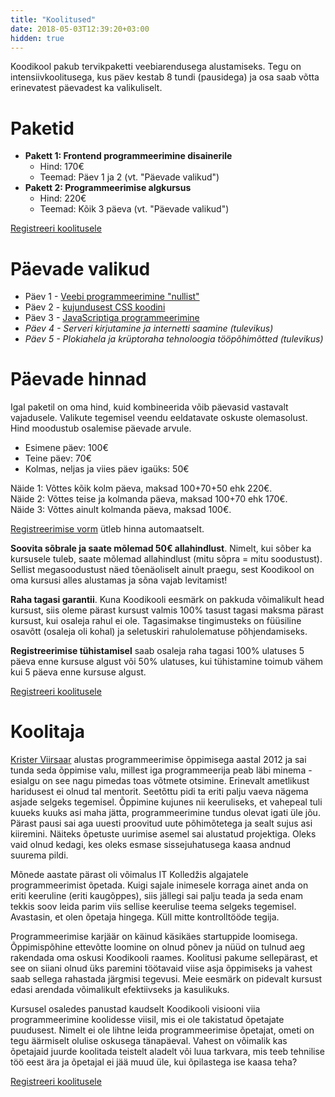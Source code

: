 ```yaml
---
title: "Koolitused"
date: 2018-05-03T12:39:20+03:00
hidden: true
---
```


Koodikool pakub tervikpaketti veebiarendusega alustamiseks. Tegu on intensiivkoolitusega, kus päev kestab 8 tundi (pausidega) ja osa saab võtta erinevatest päevadest ka valikuliselt.

# Paketid

- **Pakett 1: Frontend programmeerimine disainerile**
    - Hind: 170€
    - Teemad: Päev 1 ja 2 (vt. "Päevade valikud")
- **Pakett 2: Programmeerimise algkursus**
    - Hind: 220€
    - Teemad: Kõik 3 päeva (vt. "Päevade valikud")

<a href="/koolitus/registreeri" class="button">Registreeri koolitusele</a>

# Päevade valikud

- Päev 1 - [Veebi programmeerimine "nullist"](/koolitus/paev1)
- Päev 2 - [kujundusest CSS koodini](/koolitus/paev2)
- Päev 3 - [JavaScriptiga programmeerimine](/koolitus/paev3)
- _Päev 4 - Serveri kirjutamine ja internetti saamine (tulevikus)_
- _Päev 5 - Plokiahela ja krüptoraha tehnoloogia tööpõhimõtted (tulevikus)_

# Päevade hinnad

Igal paketil on oma hind, kuid kombineerida võib päevasid vastavalt vajadusele. Valikute tegemisel veendu eeldatavate oskuste olemasolust. Hind moodustub osalemise päevade arvule.

- Esimene päev: 100€
- Teine päev: 70€
- Kolmas, neljas ja viies päev igaüks: 50€

Näide 1: Võttes kõik kolm päeva, maksad 100+70+50 ehk 220€.  
Näide 2: Võttes teise ja kolmanda päeva, maksad 100+70 ehk 170€.  
Näide 3: Võttes ainult kolmanda päeva, maksad 100€.  

[Registreerimise vorm](/koolitus/registreeri) ütleb hinna automaatselt.

**Soovita sõbrale ja saate mõlemad 50€ allahindlust**. Nimelt, kui sõber ka kursusele tuleb, saate mõlemad allahindlust (mitu sõpra = mitu soodustust). Sellist megasoodustust näed tõenäoliselt ainult praegu, sest Koodikool on oma kursusi alles alustamas ja sõna vajab levitamist!

**Raha tagasi garantii**. Kuna Koodikooli eesmärk on pakkuda võimalikult head kursust, siis oleme pärast kursust valmis 100% tasust tagasi maksma pärast kursust, kui osaleja rahul ei ole. Tagasimakse tingimusteks on füüsiline osavõtt (osaleja oli kohal) ja seletuskiri rahulolematuse põhjendamiseks.

**Registreerimise tühistamisel** saab osaleja raha tagasi 100% ulatuses 5 päeva enne kursuse algust või 50% ulatuses, kui tühistamine toimub vähem kui 5 päeva enne kursuse algust.

<a href="/koolitus/registreeri" class="button">Registreeri koolitusele</a>

# Koolitaja

[Krister Viirsaar](http://krister.ee) alustas programmeerimise õppimisega aastal 2012 ja sai tunda seda õppimise valu, millest iga programmeerija peab läbi minema - esialgu on see nagu pimedas toas võtmete otsimine. Erinevalt ametlikust haridusest ei olnud tal mentorit. Seetõttu pidi ta eriti palju vaeva nägema asjade selgeks tegemisel. Õppimine kujunes nii keeruliseks, et vahepeal tuli kuueks kuuks asi maha jätta, programmeerimine tundus olevat igati üle jõu. Pärast pausi sai aga uuesti proovitud uute põhimõtetega ja sealt sujus asi kiiremini. Näiteks õpetuste uurimise asemel sai alustatud projektiga. Oleks vaid olnud kedagi, kes oleks esmase sissejuhatusega kaasa andnud suurema pildi.

Mõnede aastate pärast oli võimalus IT Kolledžis algajatele programmeerimist õpetada. Kuigi sajale inimesele korraga ainet anda on eriti keeruline (eriti kaugõppes), siis jällegi sai palju teada ja seda enam tekkis soov leida parim viis sellise keerulise teema selgeks tegemisel. Avastasin, et olen õpetaja hingega. Küll mitte kontrolltööde tegija.

Programmeerimise karjäär on käinud käsikäes startuppide loomisega. Õppimispõhine ettevõtte loomine on olnud põnev ja nüüd on tulnud aeg rakendada oma oskusi Koodikooli raames. Koolitusi pakume sellepärast, et see on siiani olnud üks paremini töötavaid viise asja õppimiseks ja vahest saab sellega rahastada järgmisi tegevusi. Meie eesmärk on pidevalt kursust edasi arendada võimalikult efektiivseks ja kasulikuks.

Kursusel osaledes panustad kaudselt Koodikooli visiooni viia programmeerimine koolidesse viisil, mis ei ole takistatud õpetajate puudusest. Nimelt ei ole lihtne leida programmeerimise õpetajat, ometi on tegu äärmiselt olulise oskusega tänapäeval. Vahest on võimalik kas õpetajaid juurde koolitada teistelt aladelt või luua tarkvara, mis teeb tehnilise töö eest ära ja õpetajal ei jää muud üle, kui õpilastega ise kaasa teha?

<a href="/koolitus/registreeri" class="button">Registreeri koolitusele</a>